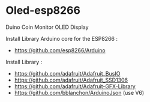 # Oled-esp8266
Duino Coin Monitor OLED Display

Install Library Arduino core for the ESP8266 :
- https://github.com/esp8266/Arduino

Install Library :
- https://github.com/adafruit/Adafruit_BusIO
- https://github.com/adafruit/Adafruit_SSD1306
- https://github.com/adafruit/Adafruit-GFX-Library
- https://github.com/bblanchon/ArduinoJson (use V6)
